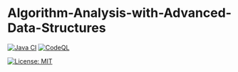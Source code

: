 # Algorithm-Analysis-with-Advanced-Data-Structures

[![Java CI](https://github.com/Masrik-Dahir/Algorithm-Analysis-with-Advanced-Data-Structures/actions/workflows/ant.yml/badge.svg)](https://github.com/Masrik-Dahir/Algorithm-Analysis-with-Advanced-Data-Structures/actions/workflows/ant.yml)
[![CodeQL](https://github.com/Masrik-Dahir/Algorithm-Analysis-with-Advanced-Data-Structures/actions/workflows/codeql-analysis.yml/badge.svg)](https://github.com/Masrik-Dahir/Algorithm-Analysis-with-Advanced-Data-Structures/actions/workflows/codeql-analysis.yml)

[![License: MIT](https://img.shields.io/badge/License-MIT-yellow.svg)](https://opensource.org/licenses/MIT)
